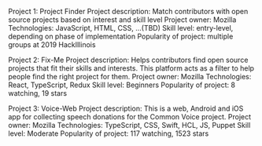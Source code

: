 Project 1: Project Finder
Project description: 
Match contributors with open source projects based on interest and skill level
Project owner: 
Mozilla
Technologies: 
JavaScript, HTML, CSS, …(TBD)
Skill level: 
entry-level, depending on phase of implementation
Popularity of project: 
multiple groups at 2019 HackIllinois
 
Project 2: Fix-Me
Project description: 
Helps contributors find open source projects that fit their skills and interests.  This platform acts as a filter to help people find the right project for them.
Project owner: 
Mozilla
Technologies: 
React, TypeScript, Redux
Skill level: 
Beginners
Popularity of project: 
8 watching, 19 stars

Project 3: Voice-Web
Project description: 
This is a web, Android and iOS app for collecting speech donations for the Common Voice project.
Project owner: 
Mozilla
Technologies:
TypeScript, CSS, Swift, HCL, JS, Puppet
Skill level:
Moderate
Popularity of project:
117 watching, 1523 stars
